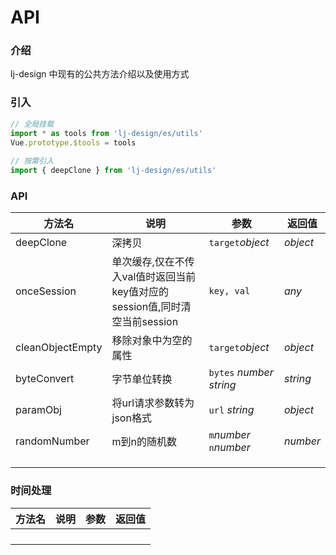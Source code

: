 # API

### 介绍

lj-design 中现有的公共方法介绍以及使用方式

### 引入
  
```javascript
// 全局挂载
import * as tools from 'lj-design/es/utils'
Vue.prototype.$tools = tools
  
// 按需引入
import { deepClone } from 'lj-design/es/utils'
```

### API

| 方法名 | 说明 | 参数 | 返回值 |
|--------|------|-----|-------|
| deepClone | 深拷贝 | `target`_object_ | _object_ |
| onceSession | 单次缓存,仅在不传入val值时返回当前key值对应的session值,同时清空当前session | `key, val` | _any_ |
| cleanObjectEmpty | 移除对象中为空的属性 | `target`_object_ | _object_ |
| byteConvert | 字节单位转换 | `bytes` _number_  _string_ | _string_ |
| paramObj | 将url请求参数转为json格式 | `url` _string_ | _object_ |
| randomNumber | m到n的随机数 | `m`_number_ `n`_number_ | _number_ |
|  |  |  |  |
|  |  |  |  |
|  |  |  |  |
### 时间处理

| 方法名 | 说明 | 参数 | 返回值 |
|--------|------|-----|-------|
|  |  |  |  |
|  |  |  |  |
|  |  |  |  |
|  |  |  |  |